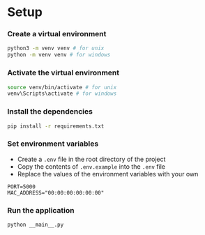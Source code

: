 # Setup

### Create a virtual environment

```bash
python3 -m venv venv # for unix
python -m venv venv # for windows
```

### Activate the virtual environment

```bash
source venv/bin/activate # for unix
venv\Scripts\activate # for windows
```

### Install the dependencies

```bash
pip install -r requirements.txt
```

### Set environment variables

- Create a `.env` file in the root directory of the project
- Copy the contents of `.env.example` into the `.env` file
- Replace the values of the environment variables with your own

```dotenv
PORT=5000
MAC_ADDRESS="00:00:00:00:00:00"
```

### Run the application

```bash
python __main__.py
```